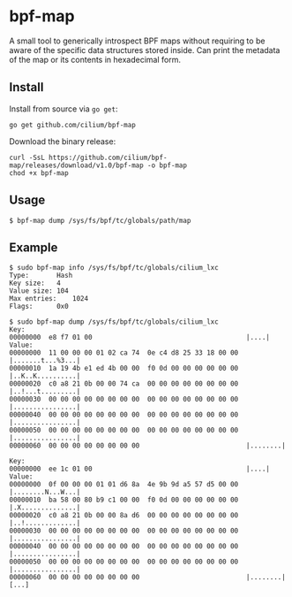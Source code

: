 # bpf-map

A small tool to generically introspect BPF maps without requiring to be aware
of the specific data structures stored inside. Can print the metadata of the
map or its contents in hexadecimal form.

## Install

Install from source via `go get`:

```
go get github.com/cilium/bpf-map
```

Download the binary release:

```
curl -SsL https://github.com/cilium/bpf-map/releases/download/v1.0/bpf-map -o bpf-map
chod +x bpf-map
```

## Usage

```
$ bpf-map dump /sys/fs/bpf/tc/globals/path/map
```

## Example

```
$ sudo bpf-map info /sys/fs/bpf/tc/globals/cilium_lxc
Type:		Hash
Key size:	4
Value size:	104
Max entries:	1024
Flags:		0x0

$ sudo bpf-map dump /sys/fs/bpf/tc/globals/cilium_lxc
Key:
00000000  e8 f7 01 00                                       |....|
Value:
00000000  11 00 00 00 01 02 ca 74  0e c4 d8 25 33 18 00 00  |.......t...%3...|
00000010  1a 19 4b e1 ed 4b 00 00  f0 0d 00 00 00 00 00 00  |..K..K..........|
00000020  c0 a8 21 0b 00 00 74 ca  00 00 00 00 00 00 00 00  |..!...t.........|
00000030  00 00 00 00 00 00 00 00  00 00 00 00 00 00 00 00  |................|
00000040  00 00 00 00 00 00 00 00  00 00 00 00 00 00 00 00  |................|
00000050  00 00 00 00 00 00 00 00  00 00 00 00 00 00 00 00  |................|
00000060  00 00 00 00 00 00 00 00                           |........|

Key:
00000000  ee 1c 01 00                                       |....|
Value:
00000000  0f 00 00 00 01 01 d6 8a  4e 9b 9d a5 57 d5 00 00  |........N...W...|
00000010  ba 58 00 80 b9 c1 00 00  f0 0d 00 00 00 00 00 00  |.X..............|
00000020  c0 a8 21 0b 00 00 8a d6  00 00 00 00 00 00 00 00  |..!.............|
00000030  00 00 00 00 00 00 00 00  00 00 00 00 00 00 00 00  |................|
00000040  00 00 00 00 00 00 00 00  00 00 00 00 00 00 00 00  |................|
00000050  00 00 00 00 00 00 00 00  00 00 00 00 00 00 00 00  |................|
00000060  00 00 00 00 00 00 00 00                           |........|
[...]
```
